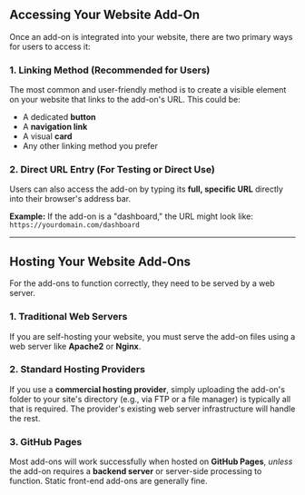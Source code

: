 ## Accessing Your Website Add-On

Once an add-on is integrated into your website, there are two primary ways for users to access it:

### 1. Linking Method (Recommended for Users)
The most common and user-friendly method is to create a visible element on your website that links to the add-on's URL. This could be:
* A dedicated **button**
* A **navigation link**
* A visual **card**
* Any other linking method you prefer

### 2. Direct URL Entry (For Testing or Direct Use)
Users can also access the add-on by typing its **full, specific URL** directly into their browser's address bar.

**Example:**
If the add-on is a "dashboard," the URL might look like:
`https://yourdomain.com/dashboard`

---

## Hosting Your Website Add-Ons

For the add-ons to function correctly, they need to be served by a web server.

### 1. Traditional Web Servers
If you are self-hosting your website, you must serve the add-on files using a web server like **Apache2** or **Nginx**.

### 2. Standard Hosting Providers
If you use a **commercial hosting provider**, simply uploading the add-on's folder to your site's directory (e.g., via FTP or a file manager) is typically all that is required. The provider's existing web server infrastructure will handle the rest.

### 3. GitHub Pages
Most add-ons will work successfully when hosted on **GitHub Pages**, *unless* the add-on requires a **backend server** or server-side processing to function. Static front-end add-ons are generally fine.
